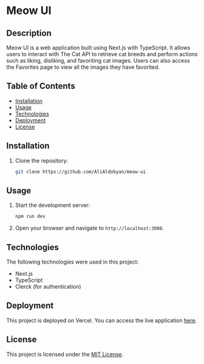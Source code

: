 
# Meow UI

## Description

Meow UI is a web application built using Next.js with TypeScript. It allows users to interact with The Cat API to retrieve cat breeds and perform actions such as liking, disliking, and favoriting cat images. Users can also access the Favorites page to view all the images they have favorited.

## Table of Contents

- [Installation](#installation)
- [Usage](#usage)
- [Technologies](#technologies)
- [Deployment](#deployment)
- [License](#license)

## Installation

1. Clone the repository:

    ```bash
    git clone https://github.com/AliAldobyan/meow-ui
    ```


## Usage

1. Start the development server:

    ```bash
    npm run dev
    ```

2. Open your browser and navigate to `http://localhost:3000`.

## Technologies

The following technologies were used in this project:

- Next.js
- TypeScript
- Clerck (for authentication)


## Deployment

This project is deployed on Vercel. You can access the live application [here](https://meow-ui.vercel.app/).


## License

This project is licensed under the [MIT License](LICENSE).
